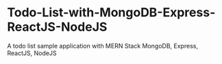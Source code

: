 # Todo-List-with-MongoDB-Express-ReactJS-NodeJS
A todo list sample application with MERN Stack MongoDB, Express, ReactJS, NodeJS
